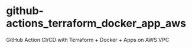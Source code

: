 # github-actions_terraform_docker_app_aws
GitHub Action CI/CD with Terraform + Docker + Apps on AWS VPC
